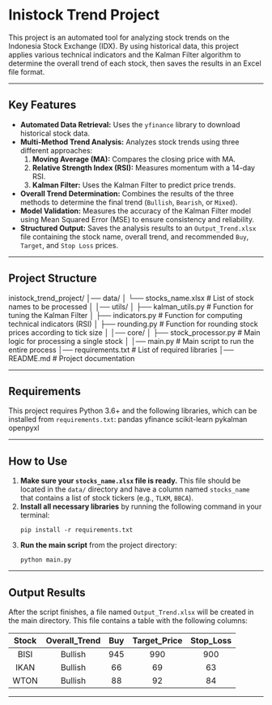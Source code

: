 # Inistock Trend Project

This project is an automated tool for analyzing stock trends on the Indonesia Stock Exchange (IDX). By using historical data, this project applies various technical indicators and the Kalman Filter algorithm to determine the overall trend of each stock, then saves the results in an Excel file format.

---

## Key Features

* **Automated Data Retrieval:** Uses the `yfinance` library to download historical stock data.
* **Multi-Method Trend Analysis:** Analyzes stock trends using three different approaches:
    1.  **Moving Average (MA):** Compares the closing price with MA.
    2.  **Relative Strength Index (RSI):** Measures momentum with a 14-day RSI.
    3.  **Kalman Filter:** Uses the Kalman Filter to predict price trends.
* **Overall Trend Determination:** Combines the results of the three methods to determine the final trend (`Bullish`, `Bearish`, or `Mixed`).
* **Model Validation:** Measures the accuracy of the Kalman Filter model using Mean Squared Error (MSE) to ensure consistency and reliability.
* **Structured Output:** Saves the analysis results to an `Output_Trend.xlsx` file containing the stock name, overall trend, and recommended `Buy`, `Target`, and `Stop Loss` prices.

---

## Project Structure

inistock_trend_project/
│── data/
│   └── stocks_name.xlsx     # List of stock names to be processed
│
│── utils/
│   ├── kalman_utils.py      # Function for tuning the Kalman Filter
│   ├── indicators.py        # Function for computing technical indicators (RSI)
│   ├── rounding.py          # Function for rounding stock prices according to tick size
│
│── core/
│   ├── stock_processor.py   # Main logic for processing a single stock
│
│── main.py                  # Main script to run the entire process
│── requirements.txt         # List of required libraries
│── README.md                # Project documentation

---

## Requirements

This project requires Python 3.6+ and the following libraries, which can be installed from `requirements.txt`:
pandas
yfinance
scikit-learn
pykalman
openpyxl

---

## How to Use

1.  **Make sure your `stocks_name.xlsx` file is ready.** This file should be located in the `data/` directory and have a column named `stocks_name` that contains a list of stock tickers (e.g., `TLKM`, `BBCA`).
2.  **Install all necessary libraries** by running the following command in your terminal:
    ```
    pip install -r requirements.txt
    ```
3.  **Run the main script** from the project directory:
    ```
    python main.py
    ```

---

## Output Results

After the script finishes, a file named `Output_Trend.xlsx` will be created in the main directory. This file contains a table with the following columns:

| Stock | Overall_Trend | Buy | Target_Price | Stop_Loss |
| :---: | :-----------: | :-: | :----------: | :-------: |
| BISI | Bullish | 945 | 990 | 900 |
| IKAN | Bullish | 66 | 69 | 63 |
| WTON | Bullish | 88 | 92 | 84 |

---
